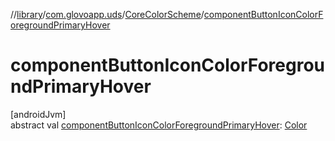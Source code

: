 //[library](../../../index.md)/[com.glovoapp.uds](../index.md)/[CoreColorScheme](index.md)/[componentButtonIconColorForegroundPrimaryHover](component-button-icon-color-foreground-primary-hover.md)

# componentButtonIconColorForegroundPrimaryHover

[androidJvm]\
abstract val [componentButtonIconColorForegroundPrimaryHover](component-button-icon-color-foreground-primary-hover.md): [Color](https://developer.android.com/reference/kotlin/androidx/compose/ui/graphics/Color.html)
